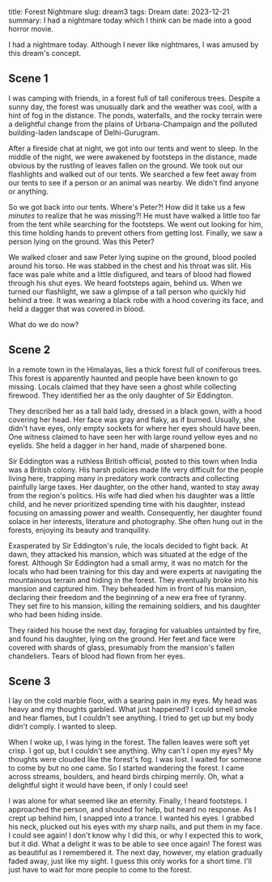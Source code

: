 title: Forest Nightmare
slug: dream3
tags: Dream
date: 2023-12-21
summary: I had a nightmare today which I think can be made into a good horror movie.


I had a nightmare today. Although I never like nightmares, I was amused by this dream's concept.

## Scene 1

I was camping with friends, in a forest full of tall coniferous trees.
Despite a sunny day, the forest was unusually dark and the weather was cool,
with a hint of fog in the distance.
The ponds, waterfalls, and the rocky terrain were a delightful change from
the plains of Urbana-Champaign and the polluted building-laden landscape of Delhi-Gurugram.

After a fireside chat at night, we got into our tents and went to sleep.
In the middle of the night, we were awakened by footsteps in the distance, made obvious
by the rustling of leaves fallen on the ground.
We took out our flashlights and walked out of our tents.
We searched a few feet away from our tents to see if a person or an animal was nearby.
We didn't find anyone or anything.

So we got back into our tents. Where's Peter?!
How did it take us a few <em>minutes</em> to realize that he was missing?!
He must have walked a little too far from the tent while searching for the footsteps.
We went out looking for him, this time holding hands to prevent others from getting lost.
Finally, we saw a person lying on the ground. Was this Peter?

We walked closer and saw Peter lying supine on the ground, blood pooled around his torso.
He was stabbed in the chest and his throat was slit.
His face was pale white and a little disfigured, and tears of blood had flowed through his shut eyes.
We heard footsteps again, behind us.
When we turned our flashlight, we saw a glimpse of a tall person
who quickly hid behind a tree.
It was wearing a black robe with a hood covering its face,
and held a dagger that was covered in blood.

What do we do now?

## Scene 2

In a remote town in the Himalayas, lies a thick forest full of coniferous trees.
This forest is apparently haunted and people have been known to go missing.
Locals claimed that they have seen a ghost while collecting firewood.
They identified her as the only daughter of Sir Eddington.

They described her as a tall bald lady, dressed in a black gown, with a hood covering her head.
Her face was gray and flaky, as if burned.
Usually, she didn't have eyes, only empty sockets for where her eyes should have been.
One witness claimed to have seen her with large round yellow eyes and no eyelids.
She held a dagger in her hand, made of sharpened bone.

Sir Eddington was a ruthless British official, posted to this town when India was a British colony.
His harsh policies made life very difficult for the people living here,
trapping many in predatory work contracts and collecting painfully large taxes.
Her daughter, on the other hand, wanted to stay away from the region's politics.
His wife had died when his daughter was a little child,
and he never prioritized spending time with his daughter,
instead focusing on amassing power and wealth.
Consequently, her daughter found solace in her interests, literature and photography.
She often hung out in the forests, enjoying its beauty and tranquility.

Exasperated by Sir Eddington's rule, the locals decided to fight back.
At dawn, they attacked his mansion, which was situated at the edge of the forest.
Although Sir Eddington had a small army, it was no match for the locals who had been training
for this day and were experts at navigating the mountainous terrain and hiding in the forest.
They eventually broke into his mansion and captured him.
They beheaded him in front of his mansion, declaring their freedom and the beginning of
a new era free of tyranny. They set fire to his mansion, killing the remaining soldiers,
and his daughter who had been hiding inside.

They raided his house the next day, foraging for valuables untainted by fire,
and found his daughter, lying on the ground. Her feet and face were covered
with shards of glass, presumably from the mansion's fallen chandeliers.
Tears of blood had flown from her eyes.

## Scene 3

I lay on the cold marble floor, with a searing pain in my eyes.
My head was heavy and my thoughts garbled. What just happened?
I could smell smoke and hear flames, but I couldn't see anything.
I tried to get up but my body didn't comply. I wanted to sleep.

When I woke up, I was lying in the forest. The fallen leaves were soft yet crisp.
I got up, but I couldn't see anything. Why can't I open my eyes?
My thoughts were clouded like the forest's fog.
I was lost. I waited for someone to come by but no one came.
So I started wandering the forest. I came across streams, boulders,
and heard birds chirping merrily.
Oh, what a delightful sight it would have been, if only I could see!

I was alone for what seemed like an eternity.
Finally, I heard footsteps. I approached the person, and shouted for help, but heard no response.
As I crept up behind him, I snapped into a trance. I wanted his eyes.
I grabbed his neck, plucked out his eyes with my sharp nails,
and put them in my face. I could see again!
I don't know why I did this, or why I expected this to work, but it did.
What a delight it was to be able to see once again! The forest was as beautiful as I remembered it.
The next day, however, my elation gradually faded away, just like my sight.
I guess this only works for a short time.
I'll just have to wait for more people to come to the forest.
